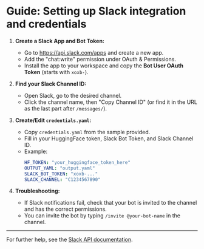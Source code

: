 # Guide: Setting up Slack integration and credentials

1. **Create a Slack App and Bot Token:**

   - Go to https://api.slack.com/apps and create a new app.
   - Add the "chat:write" permission under OAuth & Permissions.
   - Install the app to your workspace and copy the **Bot User OAuth Token** (starts with `xoxb-`).

2. **Find your Slack Channel ID:**

   - Open Slack, go to the desired channel.
   - Click the channel name, then "Copy Channel ID" (or find it in the URL as the last part after `/messages/`).

3. **Create/Edit `credentials.yaml`:**

   - Copy `credentials.yaml` from the sample provided.
   - Fill in your HuggingFace token, Slack Bot Token, and Slack Channel ID.
   - Example:
     ```yaml
     HF_TOKEN: "your_huggingface_token_here"
     OUTPUT_YAML: "output.yaml"
     SLACK_BOT_TOKEN: "xoxb-..."
     SLACK_CHANNEL: "C1234567890"
     ```

4. **Troubleshooting:**

   - If Slack notifications fail, check that your bot is invited to the channel and has the correct permissions.
   - You can invite the bot by typing `/invite @your-bot-name` in the channel.

---

For further help, see the [Slack API documentation](https://api.slack.com/).
